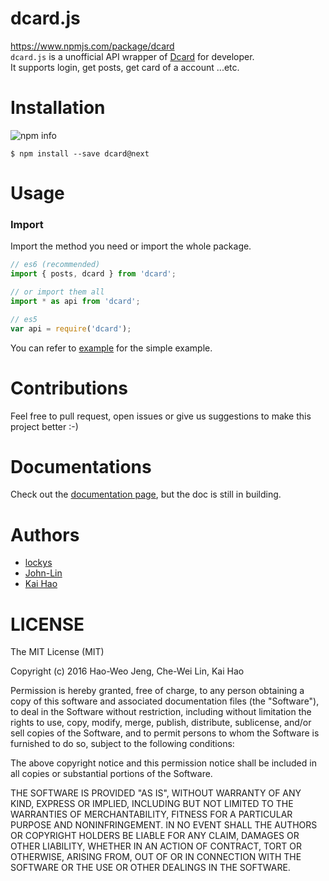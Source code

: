 dcard.js
==
https://www.npmjs.com/package/dcard  
`dcard.js` is a unofficial API wrapper of [Dcard](https://www.dcard.tw) for developer.  
It supports login, get posts, get card of a account ...etc.

Installation
==
![npm info](https://nodei.co/npm/dcard.png?downloads=true)  

```
$ npm install --save dcard@next
```

Usage
==
### Import
Import the method you need or import the whole package.
```js
// es6 (recommended)
import { posts, dcard } from 'dcard';

// or import them all
import * as api from 'dcard';

// es5
var api = require('dcard');
```
You can refer to [example](/example) for the simple example.

Contributions
==
Feel free to pull request, open issues or give us suggestions to make this project better :-)

Documentations
==
Check out the [documentation page](/doc), but the doc is still in building.

Authors
==
- [lockys](https://github.com/lockys)  
- [John-Lin](https://github.com/John-Lin)
- [Kai Hao](https://github.com/kevin940726)

LICENSE
==
The MIT License (MIT)

Copyright (c) 2016 Hao-Weo Jeng, Che-Wei Lin, Kai Hao

Permission is hereby granted, free of charge, to any person obtaining a copy
of this software and associated documentation files (the "Software"), to deal
in the Software without restriction, including without limitation the rights
to use, copy, modify, merge, publish, distribute, sublicense, and/or sell
copies of the Software, and to permit persons to whom the Software is
furnished to do so, subject to the following conditions:

The above copyright notice and this permission notice shall be included in all
copies or substantial portions of the Software.

THE SOFTWARE IS PROVIDED "AS IS", WITHOUT WARRANTY OF ANY KIND, EXPRESS OR
IMPLIED, INCLUDING BUT NOT LIMITED TO THE WARRANTIES OF MERCHANTABILITY,
FITNESS FOR A PARTICULAR PURPOSE AND NONINFRINGEMENT. IN NO EVENT SHALL THE
AUTHORS OR COPYRIGHT HOLDERS BE LIABLE FOR ANY CLAIM, DAMAGES OR OTHER
LIABILITY, WHETHER IN AN ACTION OF CONTRACT, TORT OR OTHERWISE, ARISING FROM,
OUT OF OR IN CONNECTION WITH THE SOFTWARE OR THE USE OR OTHER DEALINGS IN THE
SOFTWARE.
